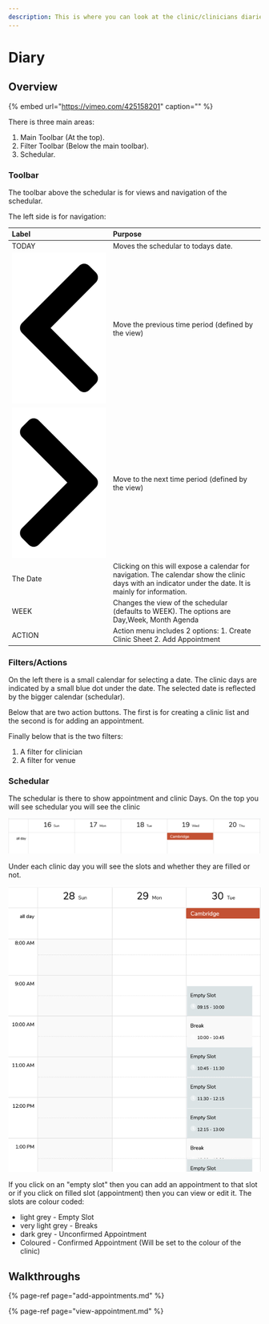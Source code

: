 ```yaml
---
description: This is where you can look at the clinic/clinicians diaries.
---
```


# Diary

## Overview

{% embed url="https://vimeo.com/425158201" caption="" %}

There is three main areas:

1. Main Toolbar \(At the top\).
2. Filter Toolbar \(Below the main toolbar\).
3. Schedular.

### Toolbar

The toolbar above the schedular is for views and navigation of the schedular.

The left side is for navigation:

| Label | Purpose |
| :--- | :--- |
| TODAY | Moves the schedular to todays date. |
| ![](../../.gitbook/assets/chevron-left.svg) | Move the previous time period \(defined by the view\) |
| ![](../../.gitbook/assets/chevron-right.svg) | Move to the next time period \(defined by the view\) |
| The Date | Clicking on this will expose a calendar for navigation. The calendar show the clinic days with an indicator under the date. It is mainly for information. |
| WEEK | Changes the view of the schedular \(defaults to WEEK\). The options are Day,Week, Month Agenda |
| ACTION | Action menu includes 2 options:  1. Create Clinic Sheet 2. Add Appointment |

### Filters/Actions

On the left there is a small calendar for selecting a date. The clinic days are indicated by a small blue dot under the date. The selected date is reflected by the bigger calendar \(schedular\).

Below that are two action buttons. The first is for creating a clinic list and the second is for adding an appointment.

Finally below that is the two filters:

1. A filter for clinician
2. A filter for venue

### Schedular

The schedular is there to show appointment and clinic Days. On the top you will see schedular you will see the clinic

![](../../.gitbook/assets/screenshot-2020-03-09-at-12.08.01.png)

Under each clinic day you will see the slots and whether they are filled or not.

![](../../.gitbook/assets/screenshot-2020-05-27-at-16.28.35.png)

If you click on an "empty slot" then you can add an appointment to that slot or if you click on filled slot \(appointment\) then you can view or edit it. The slots are colour coded:

* light grey - Empty Slot
* very light grey - Breaks
* dark grey - Unconfirmed Appointment
* Coloured - Confirmed Appointment \(Will be set to the colour of the clinic\)

## Walkthroughs

{% page-ref page="add-appointments.md" %}

{% page-ref page="view-appointment.md" %}

